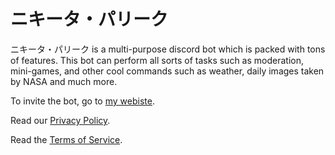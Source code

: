 # ニキータ・パリーク

ニキータ・パリーク is a multi-purpose discord bot which is packed with tons of features. This bot can perform all sorts of tasks such as moderation, mini-games, and other cool commands such as weather, daily images taken by NASA and much more. 

To invite the bot, go to [my webiste](https://nikibot.in/).

Read our [Privacy Policy](https://nikibot.in/privacy-policy).

Read the [Terms of Service](https://nikibot.in/terms-of-service).